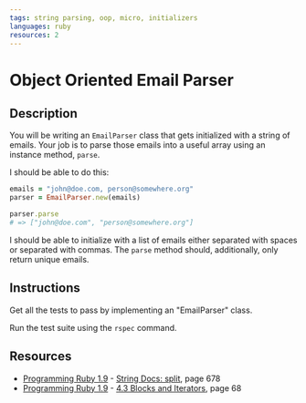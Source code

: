 ```yaml
---
tags: string parsing, oop, micro, initializers
languages: ruby
resources: 2
---
```


# Object Oriented Email Parser

## Description

You will be writing an `EmailParser` class that gets initialized with a string of emails.
Your job is to parse those emails into a useful array using an instance method,
`parse`.

I should be able to do this:

```ruby
emails = "john@doe.com, person@somewhere.org"
parser = EmailParser.new(emails)

parser.parse
# => ["john@doe.com", "person@somewhere.org"]
```

I should be able to initialize with a list of emails either separated with spaces
or separated with commas. The `parse` method should, additionally, only return
unique emails.

## Instructions

Get all the tests to pass by implementing an "EmailParser" class.

Run the test suite using the `rspec` command.
## Resources
* [Programming Ruby 1.9](http://books.flatironschool.com/books/11) - [String Docs: split](http://books.flatironschool.com/books/11), page 678
* [Programming Ruby 1.9](http://books.flatironschool.com/books/11) - [4.3 Blocks and Iterators](http://books.flatironschool.com/books/11), page 68
